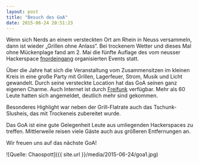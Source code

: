 ```yaml
---
layout: post
title: "Besuch des GoA"
date: 2015-06-24 20:51:23
---
```

Wenn sich Nerds an einem versteckten Ort am Rhein in Neuss versammeln, dann ist wieder „Grillen ohne Anlass“. Bei trockenem Wetter und dieses Mal ohne Mückenplage fand am 2. Mai die fünfte Auflage des vom neusser Hackerspace [fnordeingang](https://wwww.fnordeingang.de) organisierten Events statt.

Über die Jahre hat sich die Veranstaltung vom Zusammensitzen im kleinen Kreis in eine große Party mit Grillen, Lagerfeuer, Strom, Musik und Licht gewandelt. Durch seine versteckte Location hat das GoA seinen ganz eigenen Charme. Auch Internet ist durch [Freifunk](https://www.freifunk-rheinland.de) verfügbar. Mehr als 60 Leute hatten sich angemeldet, deutlich mehr sind gekommen.

Besonderes Highlight war neben der Grill-Flatrate auch das Tschunk-Slusheis, das mit Trockeneis zubereitet wurde.

Das GoA ist eine gute Gelegenheit Leute aus umliegenden Hackerspaces zu treffen. Mittlerweile reisen viele Gäste auch aus größeren Entfernungen an.

Wir freuen uns auf das nächste GoA!

![Quelle: Chaospott]({{ site.url }}/media/2015-06-24/goa1.jpg)